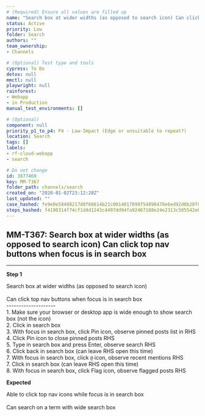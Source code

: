 ```yaml
---
# (Required) Ensure all values are filled up
name: "Search box at wider widths (as opposed to search icon) Can click top nav buttons when focus is in search box"
status: Active
priority: Low
folder: Search
authors: ""
team_ownership: 
- Channels

# (Optional) Test type and tools
cypress: To Do
detox: null
mmctl: null
playwright: null
rainforest: 
- Webapp
- in Production
manual_test_environments: []

# (Optional)
component: null
priority_p1_to_p4: P4 - Low-Impact (Edge or unsuitable to repeat?)
location: Search
tags: []
labels: 
- rf-cloud-webapp
- search

# Do not change
id: 3877469
key: MM-T367
folder_path: channels/search
created_on: "2020-01-02T23:12:28Z"
last_updated: ""
case_hashed: fe9e0e58408217d8f66614b21c0014017099754890470e6ed92d0b28f07f6cf67c824c9de97656aeb9f28a72bbf92828
steps_hashed: f4190314f74cf1d4d1243c4497dd94fa92467188e24e2313c505542eba705a8e735f33a6fa29ddbda886650a037d32b8
---
```


## MM-T367: Search box at wider widths (as opposed to search icon) Can click top nav buttons when focus is in search box

---

**Step 1**

Search box at wider widths (as opposed to search icon)\
\
Can click top nav buttons when focus is in search box\
\--------------------\
1\. Make sure your browser or desktop app is wide enough to show search box (not the icon)\
2\. Click in search box\
3\. With focus in search box, click Pin icon, observe pinned posts list in RHS\
4\. Click Pin icon to close pinned posts RHS\
5\. Type in search box and press Enter, observe search RHS\
6\. Click back in search box (can leave RHS open this time)\
7\. With focus in search box, click `@` icon, observe recent mentions RHS\
7\. Click in search box (can leave RHS open this time)\
8\. With focus in search box, click Flag icon, observe flagged posts RHS

**Expected**

Able to click top nav icons while focus is in search box\
\
Can search on a term with wide search box
